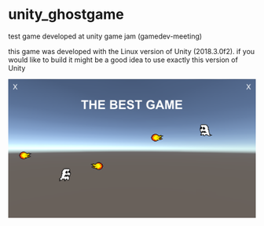 # unity_ghostgame
test game developed at unity game jam (gamedev-meeting)


this game was developed with the Linux version of Unity (2018.3.0f2).
if you would like to build it might be a good idea to use exactly this version of Unity

![Screenshot](/screenshot.png?raw=true "Screenshot")

